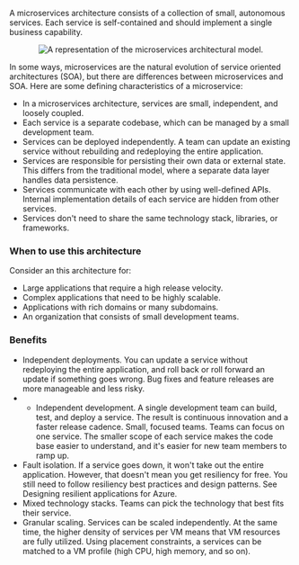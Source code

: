 
A microservices architecture consists of a collection of small, autonomous services. Each service is self-contained and should implement a single business capability.

<p style="text-align:center;"><img src="../Linked_Image_Files/microservice.png" alt="A representation of the microservices architectural model."></p>


In some ways, microservices are the natural evolution of service oriented architectures (SOA), but there are differences between microservices and SOA. Here are some defining characteristics of a microservice:
- In a microservices architecture, services are small, independent, and loosely coupled.
- Each service is a separate codebase, which can be managed by a small development team.
- Services can be deployed independently. A team can update an existing service without rebuilding and redeploying the entire application.
- Services are responsible for persisting their own data or external state. This differs from the traditional model, where a separate data layer handles data persistence.
- Services communicate with each other by using well-defined APIs. Internal implementation details of each service are hidden from other services.
- Services don't need to share the same technology stack, libraries, or frameworks.



### When to use this architecture
Consider an this architecture for:
- Large applications that require a high release velocity.
- Complex applications that need to be highly scalable.
- Applications with rich domains or many subdomains.
- An organization that consists of small development teams.

### Benefits
- Independent deployments. You can update a service without redeploying the entire application, and roll back or roll forward an update if something goes wrong. Bug fixes and feature releases are more manageable and less risky.
- - Independent development. A single development team can build, test, and deploy a service. The result is continuous innovation and a faster release cadence.
Small, focused teams. Teams can focus on one service. The smaller scope of each service makes the code base easier to understand, and it's easier for new team members to ramp up.
- Fault isolation. If a service goes down, it won't take out the entire application. However, that doesn't mean you get resiliency for free. You still need to follow resiliency best practices and design patterns. See Designing resilient applications for Azure.
- Mixed technology stacks. Teams can pick the technology that best fits their service.
- Granular scaling. Services can be scaled independently. At the same time, the higher density of services per VM means that VM resources are fully utilized. Using placement constraints, a services can be matched to a VM profile (high CPU, high memory, and so on).